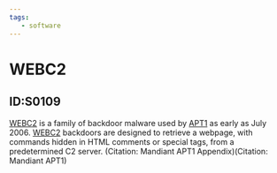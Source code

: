 ```yaml
---
tags:
   - software
---
```

# WEBC2
## ID:S0109
[WEBC2](software/S0109) is a family of backdoor malware used by [APT1](groups/G0006) as early as July 2006. [WEBC2](software/S0109) backdoors are designed to retrieve a webpage, with commands hidden in HTML comments or special tags, from a predetermined C2 server. (Citation: Mandiant APT1 Appendix)(Citation: Mandiant APT1)
